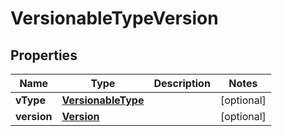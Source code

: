 

# VersionableTypeVersion


## Properties

| Name | Type | Description | Notes |
|------------ | ------------- | ------------- | -------------|
|**vType** | [**VersionableType**](VersionableType.md) |  |  [optional] |
|**version** | [**Version**](Version.md) |  |  [optional] |



